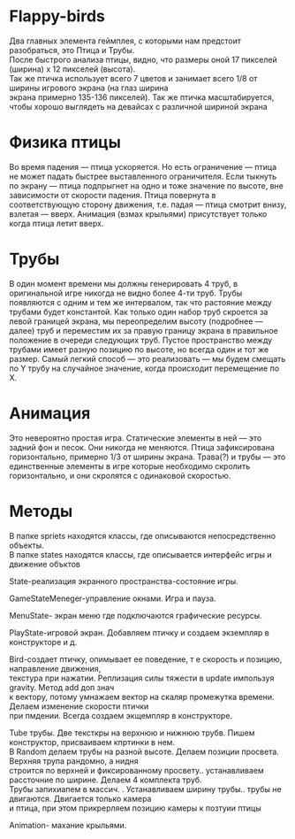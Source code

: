 # Flappy-birds

Два главных элемента геймплея, с которыми нам предстоит разобраться, это Птица и Трубы. <br>
После быстрого анализа птицы, видно, что размеры оной 17 пикселей (ширина) х 12 пикселей (высота).<br>
Так же птичка использует всего 7 цветов и занимает всего 1/8 от ширины игрового экрана (на глаз ширина <br>
экрана примерно 135-136 пикселей). Так же птичка масштабируется, чтобы хорошо выглядеть на девайсах с различной шириной экранa <br>

# Физика птицы
Во время падения — птица ускоряется.
Но есть ограничение — птица не может падать быстрее выставленного ограничителя.
Если тыкнуть по экрану — птица подпрыгнет на одно и тоже значение по высоте, вне зависимости от скорости падения.
Птица повернута в соответствующую сторону движения, т.е. падая — птица смотрит внизу, взлетая — вверх. Анимация 
(взмах крыльями) присутствует только когда птица летит вверх.

# Трубы
В один момент времени мы должны генерировать 4 труб, в оригинальной игре никогда не видно более 4-ти труб. 
Трубы появляются с одним и тем же интервалом, так что растояние между трубами будет константой. Как только один 
набор труб скроется за левой границей экрана, мы переопределим высоту (подробнее — далее) труб и переместим их за 
правую границу экрана в правильное положение в очереди следующих труб.
Пустое пространство между трубами имеет разную позицию по высоте, но всегда один и тот же размер. 
Самый легкий способ — это реализовать — мы будем смещать по Y трубу на случайное значение, когда происходит перемещение по Х.

# Анимация
Это невероятно простая игра. Статические элементы в ней — это задний фон и песок. Они никогда не меняются. Птица зафиксирована
горизонтально, примерно 1/3 от ширины экрана. Трава(?) и трубы — это единственные элементы в игре которые необходимо скролить 
горизонтально, и они скролятся с одинаковой скоростью. 

# Методы
В папке spriets находятся классы, где описываются непосредственно объекты. <br>
В папке states находятся классы, где описывается интерфейс игры и движение объктов <br>

State-реализация экранного пространства-состояние игры. <br>

GameStateMeneger-управление окнами. Игра и пауза. <br>

MenuState- экран меню где подключаются графические ресурсы.<br>

PlayState-игровой экран. Добавляем птичку и создаем экземпляр в конструкторе и д.<br>

Bird-создает птичку, опимывает ее поведение, т е скорость и позицию, направление движения, <br>
текстура при нажатии. Реплизация силы тяжести в update импользуя gravity. Метод аdd доп знач <br>
к вектору, потому умнажаем вектор на скаляр промежутка времени. Делаем изменение скорости птички <br>
при пмдении. Всегда создаем экщемпляр в конструкторе.<br>

Tube трубы. Две тексткры на верхнюю и нижнюю трубв. Пишем конструктор, присваиваем кпртинки в нем. <br>
В Random делаем трубы на разной высоте. Делаем позиции просвета. Верхняя трупа рандомно, а нидня <br>
строится по верхней и фиксированному просвету.. устанавливаем рассточние по ширине. Делаем 4 комплекта труб. <br>
Трубы запихиапем в массич. . Устанавливаем ширину трубы.. трубы не двигаются. Двигается только камера <br>
и птица, при этом прикрерляем позицию камеры к позтуии птицы <br>

Animation- махание крыльями. <br>

 

